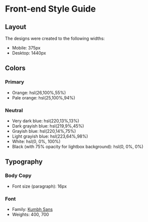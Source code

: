 # Front-end Style Guide

## Layout

The designs were created to the following widths:

- Mobile: 375px
- Desktop: 1440px

## Colors

### Primary

- Orange: hsl(26,100%,55%)
- Pale orange: hsl(25,100%,94%)

### Neutral

- Very dark blue: hsl(220,13%,13%)
- Dark grayish blue: hsl(219,9%,45%)
- Grayish blue: hsl(220,14%,75%)
- Light grayish blue: hsl(223,64%,98%)
- White: hsl(0, 0%, 100%)
- Black (with 75% opacity for lightbox background): hsl(0, 0%, 0%)

## Typography

### Body Copy

- Font size (paragraph): 16px

### Font

- Family: [Kumbh Sans](https://fonts.google.com/specimen/Kumbh+Sans)
- Weights: 400, 700
